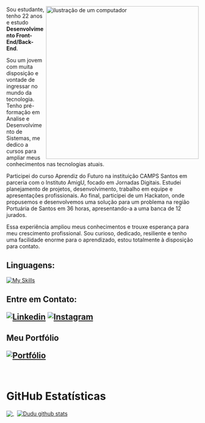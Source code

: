 <div style="width: 100%;">
<img src="https://raw.githubusercontent.com/MicaelliMedeiros/micaellimedeiros/master/image/computer-illustration.png" alt="ilustração de um computador" min-width="400px" max-width="400px" width="400px" align="right">

<p align="left"> 
Sou estudante, tenho 22 anos e estudo <strong>Desenvolvimento Front-End/Back-End</strong>.

Sou um jovem com muita disposição e vontade de ingressar no mundo da tecnologia. Tenho pré-formação em Analise e Desenvolvimento de Sistemas, me dedico a cursos para ampliar meus conhecimentos nas tecnologias atuais.

Participei do curso Aprendiz do Futuro na instituição CAMPS Santos em parceria com o Instituto AmigU, focado em Jornadas Digitais. Estudei planejamento de projetos, desenvolvimento, trabalho em equipe e apresentações profissionais. Ao final, participei de um Hackaton, onde propusemos e desenvolvemos uma solução para um problema na região Portuária de Santos em 36 horas, apresentando-a a uma banca de 12 jurados.
  
Essa experiência ampliou meus conhecimentos e trouxe esperança para meu crescimento profissional. Sou curioso, dedicado, resiliente e tenho uma facilidade enorme para o aprendizado, estou totalmente à disposição para contato.

<h2 align="left">
 Linguagens:
</h2>

 [![My Skills](https://skillicons.dev/icons?i=js,html,css,react,tailwind,php,mysql,nodejs,nextjs,typescript)](https://skillicons.dev)

<h2 align="left">
  Entre em Contato:
  
  [![Linkedin](https://skillicons.dev/icons?i=linkedin)](https://www.linkedin.com/in/dudu-arsenal/)
  [![Instagram](https://skillicons.dev/icons?i=instagram)](https://www.instagram.com/eduardo.s.s13/)
</h2>
  <h2 align="left">
    Meu Portfólio
    
  [![Portfólio](https://skillicons.dev/icons?i=devto)](https://portfoliodudu.vercel.app)
  
  </h2>
 <br>
 
 <h1>GitHub Estatísticas</h1>

  <a href="https://github.com/duduarsenal">
   <img align="center" src="https://github-readme-stats.vercel.app/api/top-langs/?username=duduarsenal&theme=dark&hide_langs_below=1" />
  </a>
 &nbsp;
  <a href="https://github.com/duduarsenal">
   <img align="center" src="https://github-readme-stats.vercel.app/api?username=duduarsenal&show_icons=true&theme=dark&line_height=27" alt="Dudu github stats"/>
  </a>

